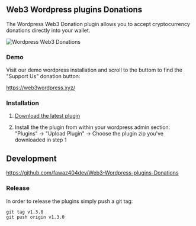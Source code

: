 ## Web3 Wordpress plugins Donations

The Wordpress Web3 Donation plugin allows you to accept cryptocurrency donations directly into your wallet.

![Wordpress Web3 Donations](/.wordpress-org/screenshot-1.gif)

### Demo

Visit our demo wordpress installation and scroll to the buttom to find the "Support Us" donation button:

https://web3wordpress.xyz/

### Installation

1. [Download the latest plugin](https://github.com/fawaz404dev/Web3-Wordpress-plugins-Donations)

2. Install the the plugin from within your wordpress admin section: "Plugins" -> "Upload Plugin" -> Choose the plugin zip you've downloaded in step 1

## Development

https://github.com/fawaz404dev/Web3-Wordpress-plugins-Donations

### Release

In order to release the plugins simply push a git tag:

```
git tag v1.3.0
git push origin v1.3.0
```
